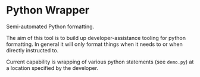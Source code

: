 # Python Wrapper

Semi-automated Python formatting.

The aim of this tool is to build up developer-assistance tooling for python
formatting. In general it will only format things when it needs to or when
directly instructed to.

Current capability is wrapping of various python statements (see `demo.py`) at a
location specified by the developer.

